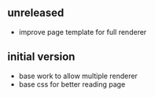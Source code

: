 ## unreleased

* improve page template for full renderer

## initial version

* base work to allow multiple renderer
* base css for better reading page


